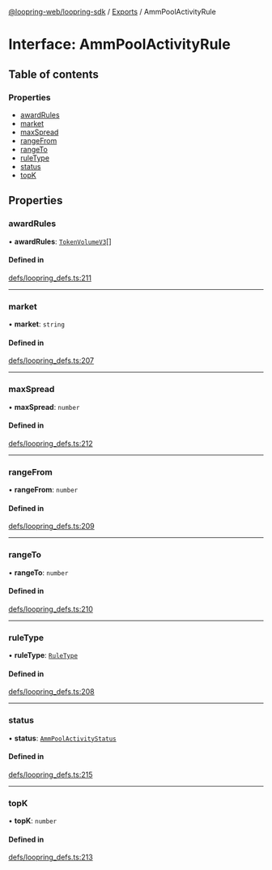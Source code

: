 [@loopring-web/loopring-sdk](../README.md) / [Exports](../modules.md) / AmmPoolActivityRule

# Interface: AmmPoolActivityRule

## Table of contents

### Properties

- [awardRules](AmmPoolActivityRule.md#awardrules)
- [market](AmmPoolActivityRule.md#market)
- [maxSpread](AmmPoolActivityRule.md#maxspread)
- [rangeFrom](AmmPoolActivityRule.md#rangefrom)
- [rangeTo](AmmPoolActivityRule.md#rangeto)
- [ruleType](AmmPoolActivityRule.md#ruletype)
- [status](AmmPoolActivityRule.md#status)
- [topK](AmmPoolActivityRule.md#topk)

## Properties

### awardRules

• **awardRules**: [`TokenVolumeV3`](TokenVolumeV3.md)[]

#### Defined in

[defs/loopring_defs.ts:211](https://github.com/Loopring/loopring_sdk/blob/904c903/src/defs/loopring_defs.ts#L211)

___

### market

• **market**: `string`

#### Defined in

[defs/loopring_defs.ts:207](https://github.com/Loopring/loopring_sdk/blob/904c903/src/defs/loopring_defs.ts#L207)

___

### maxSpread

• **maxSpread**: `number`

#### Defined in

[defs/loopring_defs.ts:212](https://github.com/Loopring/loopring_sdk/blob/904c903/src/defs/loopring_defs.ts#L212)

___

### rangeFrom

• **rangeFrom**: `number`

#### Defined in

[defs/loopring_defs.ts:209](https://github.com/Loopring/loopring_sdk/blob/904c903/src/defs/loopring_defs.ts#L209)

___

### rangeTo

• **rangeTo**: `number`

#### Defined in

[defs/loopring_defs.ts:210](https://github.com/Loopring/loopring_sdk/blob/904c903/src/defs/loopring_defs.ts#L210)

___

### ruleType

• **ruleType**: [`RuleType`](../enums/RuleType.md)

#### Defined in

[defs/loopring_defs.ts:208](https://github.com/Loopring/loopring_sdk/blob/904c903/src/defs/loopring_defs.ts#L208)

___

### status

• **status**: [`AmmPoolActivityStatus`](../enums/AmmPoolActivityStatus.md)

#### Defined in

[defs/loopring_defs.ts:215](https://github.com/Loopring/loopring_sdk/blob/904c903/src/defs/loopring_defs.ts#L215)

___

### topK

• **topK**: `number`

#### Defined in

[defs/loopring_defs.ts:213](https://github.com/Loopring/loopring_sdk/blob/904c903/src/defs/loopring_defs.ts#L213)
